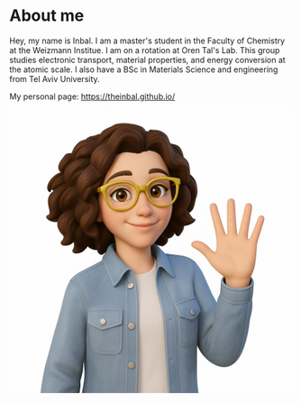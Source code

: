 
# About me
Hey, my name is Inbal. I am a master's student in the Faculty of Chemistry at the Weizmann Institue.
I am on a rotation at Oren Tal's Lab. This group studies electronic transport, material properties, and energy conversion at the atomic scale.
I also have a BSc in Materials Science and engineering from Tel Aviv University.

My personal page: https://theinbal.github.io/


![picture](./InbalAvatar.png)


